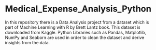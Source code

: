 # Medical_Expense_Analysis_Python
In this repository there is a Data Analysis project from a dataset which is part of Machine Learning with R by Brett Lantz book. This dataset is downloaded from Kaggle. Python Libraries such as Pandas, Matplotlib, NumPy and Seaborn are used in order to clean the dataset and derive insights from the data.
